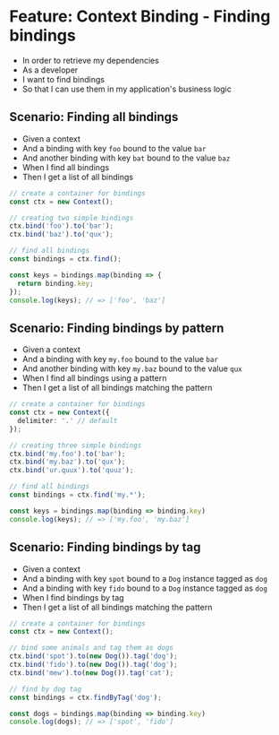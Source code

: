 # Feature: Context Binding - Finding bindings

- In order to retrieve my dependencies
- As a developer
- I want to find bindings
- So that I can use them in my application's business logic

## Scenario: Finding all bindings

- Given a context
- And a binding with key `foo` bound to the value `bar`
- And another binding with key `bat` bound to the value `baz`
- When I find all bindings
- Then I get a list of all bindings

```ts
// create a container for bindings
const ctx = new Context();

// creating two simple bindings
ctx.bind('foo').to('bar');
ctx.bind('baz').to('qux');

// find all bindings
const bindings = ctx.find();

const keys = bindings.map(binding => {
  return binding.key;
});
console.log(keys); // => ['foo', 'baz']
```

## Scenario: Finding bindings by pattern

- Given a context
- And a binding with key `my.foo` bound to the value `bar`
- And another binding with key `my.baz` bound to the value `qux`
- When I find all bindings using a pattern
- Then I get a list of all bindings matching the pattern

```ts
// create a container for bindings
const ctx = new Context({
  delimiter: '.' // default
});

// creating three simple bindings
ctx.bind('my.foo').to('bar');
ctx.bind('my.baz').to('qux');
ctx.bind('ur.quux').to('quuz');

// find all bindings
const bindings = ctx.find('my.*');

const keys = bindings.map(binding => binding.key)
console.log(keys); // => ['my.foo', 'my.baz']
```

## Scenario: Finding bindings by tag

- Given a context
- And a binding with key `spot` bound to a `Dog` instance tagged as `dog`
- And a binding with key `fido` bound to a `Dog` instance tagged as `dog`
- When I find bindings by tag
- Then I get a list of all bindings matching the pattern

```ts
// create a container for bindings
const ctx = new Context();

// bind some animals and tag them as dogs
ctx.bind('spot').to(new Dog()).tag('dog');
ctx.bind('fido').to(new Dog()).tag('dog');
ctx.bind('mew').to(new Dog()).tag('cat');

// find by dog tag
const bindings = ctx.findByTag('dog');

const dogs = bindings.map(binding => binding.key)
console.log(dogs); // => ['spot', 'fido']
```
